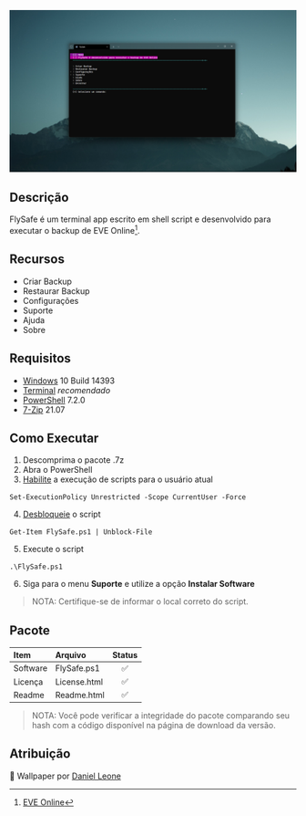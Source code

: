 ![](https://github.com/2uj1m28ohz/flysafe/blob/main/Screenshot.png)

## Descrição
FlySafe é um terminal app escrito em shell script e desenvolvido para executar o backup de EVE Online[^1].

## Recursos
- Criar Backup
- Restaurar Backup
- Configurações
- Suporte
- Ajuda
- Sobre

## Requisitos
- [Windows](https://www.microsoft.com/windows) 10 Build 14393
- [Terminal](https://www.github.com/microsoft/terminal) _recomendado_
- [PowerShell](https://www.github.com/powershell/powershell) 7.2.0
- [7-Zip](https://www.7-zip.org) 21.07

## Como Executar
1. Descomprima o pacote .7z
2. Abra o PowerShell
3. [Habilite](https://docs.microsoft.com/powershell/module/microsoft.powershell.security/set-executionpolicy) a execução de scripts para o usuário atual
```
Set-ExecutionPolicy Unrestricted -Scope CurrentUser -Force
```
4. [Desbloqueie](https://docs.microsoft.com/powershell/module/microsoft.powershell.utility/unblock-file) o script
```
Get-Item FlySafe.ps1 | Unblock-File
```
5. Execute o script
```
.\FlySafe.ps1
```
6. Siga para o menu **Suporte** e utilize a opção **Instalar Software**
>NOTA: Certifique-se de informar o local correto do script.

## Pacote
|Item|Arquivo|Status|
|:---|:---|:---:|
|Software|FlySafe.ps1|:white_check_mark:|
|Licença|License.html|:white_check_mark:|
|Readme|Readme.html|:white_check_mark:|
>NOTA: Você pode verificar a integridade do pacote comparando seu hash com a código disponível na página de download da versão.

## Atribuição
:sunrise_over_mountains: Wallpaper por [Daniel Leone](https://unsplash.com/photos/g30P1zcOzXo)

[^1]:[EVE Online](https://www.eveonline.com)
